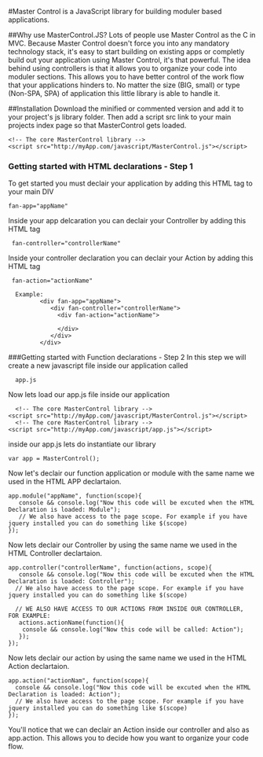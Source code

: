 #Master Control is a JavaScript library for building moduler based applications.

##Why use MasterControl.JS?
Lots of people use Master Control as the C in MVC. Because Master Control doesn't force you into any mandatory technology stack, it's easy to start building on existing apps or completly build out your application using Master Control, it's that powerful. The idea behind using controllers is that it allows you to organize your code into moduler sections. This allows you to have better control of the work flow that your applications hinders to. No matter the size (BIG, small) or type (Non-SPA, SPA) of application this little library is able to handle it.

##Installation
Download the minified or commented version and add it to your project's js library folder. Then add a script src link to your main   projects index page so that MasterControl gets loaded.
 ```
 <!-- The core MasterControl library -->
 <script src="http://myApp.com/javascript/MasterControl.js"></script>
 ```
### Getting started with HTML declarations - Step 1
  To get started you must declair your application by adding this HTML tag to your main DIV
   ```
   fan-app="appName"
   ```
 Inside your app delcaration you can declair your Controller by adding this HTML tag
 ```
  fan-controller="controllerName"
  ```
 Inside your controller declaration you can declair your Action by adding this HTML tag
 
 ```
  fan-action="actionName"
  ```
  
 ``` 
   Example:
          <div fan-app="appName">
             <div fan-controller="controllerName">
               <div fan-action="actionName">
               
               </div>
             </div>
          </div>
 ```
 ###Getting started with Function declarations - Step 2
  In this step we will create a new javascript file inside our application called
  ```
    app.js
  ```
  Now lets load our app.js file inside our application
  ```
    <!-- The core MasterControl library -->
  <script src="http://myApp.com/javascript/MasterControl.js"></script>
    <!-- The core MasterControl library -->
  <script src="http://myApp.com/javascript/app.js"></script>
  ```
  inside our app.js lets do instantiate our library
  ```
  var app = MasterControl();
  ```
  Now let's declair our function application or module with the same name we used in the HTML APP declartaion.
  ```
  app.module("appName", function(scope){
     console && console.log("Now this code will be excuted when the HTML Declaration is loaded: Module");
     // We also have access to the page scope. For example if you have jquery installed you can do something like $(scope)
  });
 ```
 Now lets declair our Controller by using the same name we used in the HTML Controller declartaion.
   ```
   app.controller("controllerName", function(actions, scope){
      console && console.log("Now this code will be excuted when the HTML Declaration is loaded: Controller");
     // We also have access to the page scope. For example if you have jquery installed you can do something like $(scope)
     
     // WE ALSO HAVE ACCESS TO OUR ACTIONS FROM INSIDE OUR CONTROLLER, FOR EXAMPLE: 
      actions.actionName(function(){
       console && console.log("Now this code will be called: Action");
      });
  });
 ```
 Now lets declair our action by using the same name we used in the HTML Action declartaion.
   ```
   app.action("actionNam", function(scope){
     console && console.log("Now this code will be excuted when the HTML Declaration is loaded: Action");
     // We also have access to the page scope. For example if you have jquery installed you can do something like $(scope)
  });
 ```
 You'll notice that we can declair an Action inside our controller and also as app.action. This allows you to decide how you want to organize your code flow.  
  
